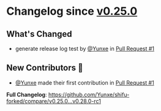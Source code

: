 # Changelog since [v0.25.0](https://github.com/Yunxe/shifu-forked/releases/tag/v0.25.0)

## What's Changed

* generate release log test by [@Yunxe](https://github.com/Yunxe) in [Pull Request #1](https://github.com/Yunxe/shifu-forked/pull/1)

## New Contributors 🌟

* [@Yunxe](https://github.com/Yunxe) made their first contribution in [Pull Request #1](https://github.com/Yunxe/shifu-forked/pull/1)

**Full Changelog**: https://github.com/Yunxe/shifu-forked/compare/v0.25.0...v0.28.0-rc1